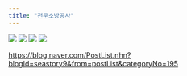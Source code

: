 ```yaml
---
title: "전문소방공사"
---
```

<img src="https://seastory.github.io/YYtech/assets/images/C_00.jpg">
<img src="https://seastory.github.io/YYtech/assets/images/C_01.jpg">
<img src="https://seastory.github.io/YYtech/assets/images/C_02.jpg">
<img src="https://seastory.github.io/YYtech/assets/images/C_03.jpg">

https://blog.naver.com/PostList.nhn?blogId=seastory9&from=postList&categoryNo=195

